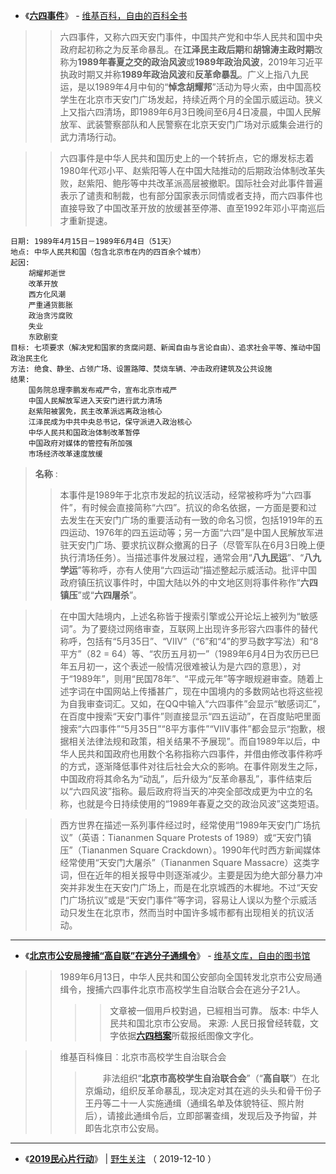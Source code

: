 - 《[**六四事件**](https://zh.wikipedia.org/wiki/%E5%85%AD%E5%9B%9B%E4%BA%8B%E4%BB%B6)》 - [维基百科，自由的百科全书](https://zh.wikipedia.org/wiki/)
>>  六四事件，又称六四天安门事件，中国共产党和中华人民共和国中央政府起初称之为反革命暴乱。在**江泽民主政后期**和**胡锦涛主政时期**改称为**1989年春夏之交的政治风波**或**1989年政治风波**，2019年习近平执政时期又并称**1989年政治风波**和**反革命暴乱**。广义上指八九民运，是以1989年4月中旬的“**悼念胡耀邦**”活动为导火索，由中国高校学生在北京市天安门广场发起，持续近两个月的全国示威运动。狭义上又指六四清场，即1989年6月3日晚间至6月4日凌晨，中国人民解放军、武装警察部队和人民警察在北京天安门广场对示威集会进行的武力清场行动。

>>  六四事件是中华人民共和国历史上的一个转折点，它的爆发标志着1980年代邓小平、赵紫阳等人在中国大陆推动的后期政治体制改革失败，赵紫阳、鲍彤等中共改革派高层被撤职。国际社会对此事件普遍表示了谴责和制裁，也有部分国家表示同情或者支持，而六四事件也直接导致了中国改革开放的放缓甚至停滞、直至1992年邓小平南巡后才重新提速。
```
日期: 1989年4月15日－1989年6月4日（51天）
地点: 中华人民共和国（包含北京市在内的四百余个城市）
起因:
    胡耀邦逝世
    改革开放
    西方化风潮
    严重通货膨胀
    政治贪污腐败
    失业
    东欧剧变
目标: 七项要求（解决党和国家的贪腐问题、新闻自由与言论自由）、追求社会平等、推动中国政治民主化
方法: 绝食、静坐、占领广场、设置路障、焚烧车辆、冲击政府建筑及公共设施
结果: 	
    国务院总理李鹏发布戒严令，宣布北京市戒严
    中国人民解放军进入天安门进行武力清场
    赵紫阳被罢免，民主改革派远离政治核心
    江泽民成为中共中央总书记，保守派进入政治核心
    中华人民共和国政治体制改革暂停
    中国政府对媒体的管控有所加强
    市场经济改革速度放缓
```
> **名称** :
>> 本事件是1989年于北京市发起的抗议活动，经常被称呼为“六四事件”，有时候会直接简称“六四”。抗议的命名依据，一方面是要和过去发生在天安门广场的重要活动有一致的命名习惯，包括1919年的五四运动、1976年的四五运动等；另一方面“六四”是中国人民解放军进驻天安门广场、要求抗议群众撤离的日子（尽管军队在6月3日晚上便执行清场任务）。当描述事件发展过程，通常会用“**八九民运**”、“**八九学运**”等称呼，亦有人使用“六四运动”描述整起示威活动。批评中国政府镇压抗议事件时，中国大陆以外的中文地区则将事件称作“**六四镇压**”或“**六四屠杀**”。

>> 在中国大陆境内，上述名称皆于搜索引擎或公开论坛上被列为“敏感词”。为了要绕过网络审查，互联网上出现许多形容六四事件的替代称呼，包括有“5月35日”、“VIIV”（“6”和“4”的罗马数字写法）和“8平方”（82 = 64）等、“农历五月初一”（1989年6月4日为农历已巳年五月初一，这个表述一般情况很难被认为是六四的意思），对于“1989年”，则用“民国78年”、“平成元年”等字眼规避审查。随着上述字词在中国网站上传播甚广，现在中国境内的多数网站也将这些视为自我审查词汇。又如，在QQ中输入“六四事件”会显示“敏感词汇”，在百度中搜索“天安门事件”则直接显示“四五运动”，在百度贴吧里面搜索“六四事件”“5月35日”“8平方事件”“VIIV事件”都会显示“抱歉，根据相关法律法规和政策，相关结果不予展现”。而自1989年以后，中华人民共和国政府也用数个名称指称六四事件，并借由修改事件称呼的方式，逐渐降低事件对往后社会大众的影响。在事件刚发生之际，中国政府将其命名为“动乱”，后升级为“反革命暴乱”，事件结束后以“六四风波”指称。最后政府将当天的冲突全部改成更为中立的名称，也就是今日持续使用的“1989年春夏之交的政治风波”这类短语。

>> 西方世界在描述一系列事件经过时，经常使用“1989年天安门广场抗议”（英语：Tiananmen Square Protests of 1989）或“天安门镇压”（Tiananmen Square Crackdown）。1990年代时西方新闻媒体经常使用“天安门大屠杀”（Tiananmen Square Massacre）这类字词，但在近年的相关报导中则逐渐减少。主要是因为绝大部分暴力冲突并非发生在天安门广场上，而是在北京城西的木樨地。不过“天安门广场抗议”或是“天安门事件”等字词，容易让人误以为整个示威活动只发生在北京市，然而当时中国许多城市都有出现相关的抗议活动。

---------------------------------------------------------------------------------------------------------------------

- 《[**北京市公安局搜捕“高自联”在逃分子通缉令**](https://zh.wikisource.org/wiki/%E5%8C%97%E4%BA%AC%E5%B8%82%E5%85%AC%E5%AE%89%E5%B1%80%E6%90%9C%E6%8D%95%E2%80%9C%E9%AB%98%E8%87%AA%E8%81%94%E2%80%9D%E5%9C%A8%E9%80%83%E5%88%86%E5%AD%90%E9%80%9A%E7%BC%89%E4%BB%A4)》 - [维基文库，自由的图书馆](https://zh.wikisource.org/wiki/)
>> 1989年6月13日，中华人民共和国公安部向全国转发北京市公安局通缉令，搜捕六四事件北京市高校学生自治联合会在逃分子21人。
>>>> 文章被一個用戶校對過，已經相当可靠。
>>> 版本:	中华人民共和国北京市公安局。
>>> 来源:	人民日报曾经转载，文字依据[**六四档案**](http://www.64memo.com/b5/1497.htm)所载报纸图像文字化。

>>	维基百科條目︰北京市高校学生自治联合会
>>>　　非法组织“**北京市高校学生自治联合会**”（“**高自联**”）在北京煽动，组织反革命暴乱，现决定对其在逃的头头和骨干份子王丹等二十一人实施通缉（通缉名单及体貌特征、照片附后），请接此通缉令后，立即部署查缉，发现后及予拘留，并即告北京市公安局。

---------------------------------------------------------------------------------------------------------------------

- 《[**2019民心片行动**](https://wildweiguan.github.io/post/minxinpian2009/)》 | [野生关注](https://wildweiguan.github.io/)  （ 2019-12-10 ）
